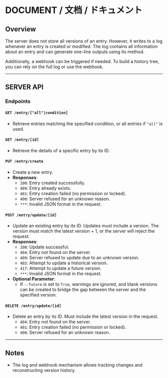 # DOCUMENT / 文档 / ドキュメント

## Overview

The server does not store all versions of an entry. However, it writes to a log whenever an entry is created or modified. The log contains all information about an entry and can generate one-line outputs using its method. 

Additionally, a webhook can be triggered if needed. To build a history tree, you can rely on the full log or use the webhook.

---

## SERVER API

### Endpoints

#### `GET /entry/["all"|condition]`
- Retrieve entries matching the specified condition, or all entries if `"all"` is used.

#### `GET /entry/[id]`
- Retrieve the details of a specific entry by its ID.

#### `PUT /entry/create`
- Create a new entry.
- **Responses**:
  - `200`: Entry created successfully.
  - `409`: Entry already exists.
  - `401`: Entry creation failed (no permission or locked).
  - `400`: Server refused for an unknown reason.
  - `***`: Invalid JSON format in the request.

#### `POST /entry/update/[id]`
- Update an existing entry by its ID. Updates must include a version. The version must match the latest version + 1, or the server will reject the request.
- **Responses**:
  - `200`: Update successful.
  - `404`: Entry not found on the server.
  - `409`: Server refused to update due to an unknown version.
  - `403`: Attempt to update a historical version.
  - `417`: Attempt to update a future version.
  - `***`: Invalid JSON format in the request.
- **Optional Parameter**:
  - If `--future` is set to `True`, warnings are ignored, and blank versions can be created to bridge the gap between the server and the specified version.

#### `DELETE /entry/update/[id]`
- Delete an entry by its ID. Must include the latest version in the request.
  - `404`: Entry not found on the server.
  - `401`: Entry creation failed (no permission or locked).
  - `400`: Server refused for an unknown reason.
---

## Notes
- The log and webhook mechanism allows tracking changes and reconstructing version history.
